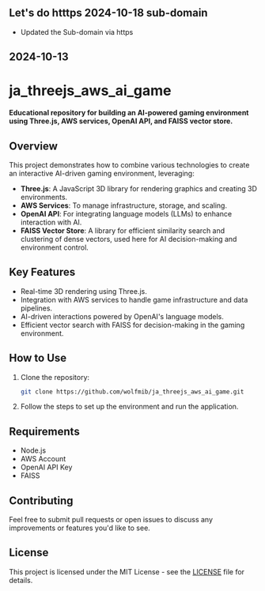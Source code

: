 




## Let's do htttps  2024-10-18 sub-domain
- Updated the Sub-domain via https










## 2024-10-13


# ja_threejs_aws_ai_game

**Educational repository for building an AI-powered gaming environment using Three.js, AWS services, OpenAI API, and FAISS vector store.**

## Overview

This project demonstrates how to combine various technologies to create an interactive AI-driven gaming environment, leveraging:

- **Three.js**: A JavaScript 3D library for rendering graphics and creating 3D environments.
- **AWS Services**: To manage infrastructure, storage, and scaling.
- **OpenAI API**: For integrating language models (LLMs) to enhance interaction with AI.
- **FAISS Vector Store**: A library for efficient similarity search and clustering of dense vectors, used here for AI decision-making and environment control.

## Key Features

- Real-time 3D rendering using Three.js.
- Integration with AWS services to handle game infrastructure and data pipelines.
- AI-driven interactions powered by OpenAI's language models.
- Efficient vector search with FAISS for decision-making in the gaming environment.

## How to Use

1. Clone the repository:
   ```bash
   git clone https://github.com/wolfmib/ja_threejs_aws_ai_game.git
   ```

2. Follow the steps to set up the environment and run the application.

## Requirements

- Node.js
- AWS Account
- OpenAI API Key
- FAISS

## Contributing

Feel free to submit pull requests or open issues to discuss any improvements or features you'd like to see.

## License

This project is licensed under the MIT License - see the [LICENSE](LICENSE) file for details.

